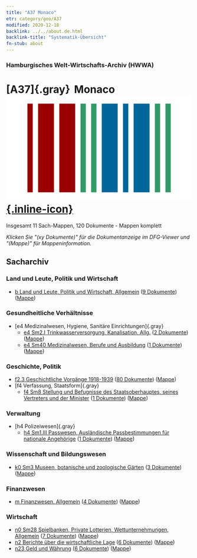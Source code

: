 ```yaml
---
title: "A37 Monaco"
etr: category/geo/A37
modified: 2020-12-18
backlink: ../../about.de.html
backlink-title: "Systematik-Übersicht"
fn-stub: about
---
```


### Hamburgisches Welt-Wirtschafts-Archiv (HWWA)
# [A37]{.gray}&#8201; Monaco&#160; [![Wikidata item](/images/Wikidata-logo.svg){.inline-icon}](http://www.wikidata.org/entity/Q235)




Insgesamt 11 Sach-Mappen, 120 Dokumente - Mappen komplett

_Klicken Sie "(xy Dokumente)" für die Dokumentanzeige im DFG-Viewer und "(Mappe)" für Mappeninformation._

## Sacharchiv




### Land und Leute, Politik und Wirtschaft

- [b Land und Leute, Politik und Wirtschaft, Allgemein](../../../subject/about.de.html#b) (<a href="https://dfg-viewer.de/show/?tx_dlf[id]=https://pm20.zbw.eu/mets/sh/1410xx/141013/1441xx/144196/public.mets.de.xml" target="_blank">9 Dokumente</a>) ([Mappe](http://purl.org/pressemappe20/folder/sh/141013,144196))

### Gesundheitliche Verhältnisse

- [e4 Medizinalwesen, Hygiene, Sanitäre Einrichtungen]{.gray}
  - [e4 Sm2.I Trinkwasserversorgung, Kanalisation, Allg.](../../../subject/about.de.html#e4_Sm2.I) (<a href="https://dfg-viewer.de/show/?tx_dlf[id]=https://pm20.zbw.eu/mets/sh/1410xx/141013/1442xx/144268/public.mets.de.xml" target="_blank">2 Dokumente</a>) ([Mappe](http://purl.org/pressemappe20/folder/sh/141013,144268))
  - [e4 Sm40 Medizinalwesen, Berufe und Ausbildung](../../../subject/about.de.html#e4_Sm40) (<a href="https://dfg-viewer.de/show/?tx_dlf[id]=https://pm20.zbw.eu/mets/sh/1410xx/141013/1535xx/153591/public.mets.de.xml" target="_blank">1 Dokumente</a>) ([Mappe](http://purl.org/pressemappe20/folder/sh/141013,153591))

### Geschichte, Politik

- [f2.3 Geschichtliche Vorgänge 1918-1939](../../../subject/about.de.html#f2.3) (<a href="https://dfg-viewer.de/show/?tx_dlf[id]=https://pm20.zbw.eu/mets/sh/1410xx/141013/1813xx/181391/public.mets.de.xml" target="_blank">80 Dokumente</a>) ([Mappe](http://purl.org/pressemappe20/folder/sh/141013,181391))
- [f4 Verfassung, Staatsform]{.gray}
  - [f4 Sm8 Stellung und Befugnisse des Staatsoberhauptes, seines Vertreters und der Minister](../../../subject/about.de.html#f4_Sm8) (<a href="https://dfg-viewer.de/show/?tx_dlf[id]=https://pm20.zbw.eu/mets/sh/1410xx/141013/1443xx/144365/public.mets.de.xml" target="_blank">1 Dokumente</a>) ([Mappe](http://purl.org/pressemappe20/folder/sh/141013,144365))

### Verwaltung

- [h4 Polizeiwesen]{.gray}
  - [h4 Sm1.III Passwesen, Ausländische Passbestimmungen für nationale Angehörige](../../../subject/about.de.html#h4_Sm1.III) (<a href="https://dfg-viewer.de/show/?tx_dlf[id]=https://pm20.zbw.eu/mets/sh/1410xx/141013/1446xx/144669/public.mets.de.xml" target="_blank">1 Dokumente</a>) ([Mappe](http://purl.org/pressemappe20/folder/sh/141013,144669))

### Wissenschaft und Bildungswesen

  - [k0 Sm3 Museen, botanische und zoologische Gärten](../../../subject/about.de.html#k0_Sm3) (<a href="https://dfg-viewer.de/show/?tx_dlf[id]=https://pm20.zbw.eu/mets/sh/1410xx/141013/1447xx/144754/public.mets.de.xml" target="_blank">3 Dokumente</a>) ([Mappe](http://purl.org/pressemappe20/folder/sh/141013,144754))

### Finanzwesen

- [m Finanzwesen, Allgemein](../../../subject/about.de.html#m) (<a href="https://dfg-viewer.de/show/?tx_dlf[id]=https://pm20.zbw.eu/mets/sh/1410xx/141013/1448xx/144809/public.mets.de.xml" target="_blank">4 Dokumente</a>) ([Mappe](http://purl.org/pressemappe20/folder/sh/141013,144809))

### Wirtschaft

  - [n0 Sm28 Spielbanken, Private Lotterien, Wettunternehmungen, Allgemein](../../../subject/about.de.html#n0_Sm28) (<a href="https://dfg-viewer.de/show/?tx_dlf[id]=https://pm20.zbw.eu/mets/sh/1410xx/141013/1458xx/145824/public.mets.de.xml" target="_blank">7 Dokumente</a>) ([Mappe](http://purl.org/pressemappe20/folder/sh/141013,145824))
- [n2 Berichte über die wirtschaftliche Lage](../../../subject/about.de.html#n2) (<a href="https://dfg-viewer.de/show/?tx_dlf[id]=https://pm20.zbw.eu/mets/sh/1410xx/141013/1449xx/144972/public.mets.de.xml" target="_blank">6 Dokumente</a>) ([Mappe](http://purl.org/pressemappe20/folder/sh/141013,144972))
- [n23 Geld und Währung](../../../subject/about.de.html#n23) (<a href="https://dfg-viewer.de/show/?tx_dlf[id]=https://pm20.zbw.eu/mets/sh/1410xx/141013/1453xx/145305/public.mets.de.xml" target="_blank">6 Dokumente</a>) ([Mappe](http://purl.org/pressemappe20/folder/sh/141013,145305))


